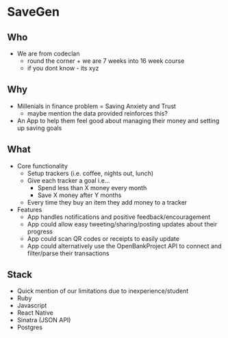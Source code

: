 # SaveGen

## Who
* We are from codeclan
  * round the corner + we are 7 weeks into 16 week course
  * if you dont know - its xyz

## Why
* Millenials in finance problem = Saving Anxiety and Trust
  * maybe mention the data provided reinforces this?
* An App to help them feel good about managing their money and setting up saving goals

## What
* Core functionality 
  * Setup trackers (i.e. coffee, nights out, lunch)
  * Give each tracker a goal i.e...
    * Spend less than X money every month
    * Save X money after Y months
  * Every time they buy an item they add money to a tracker
* Features
  * App handles notifications and positive feedback/encouragement
  * App could allow easy tweeting/sharing/posting updates about their progress
  * App could scan QR codes or receipts to easily update
  * App could alternatively use the OpenBankProject API to connect and filter/parse their transactions

## Stack
* Quick mention of our limitations due to inexperience/student
* Ruby
* Javascript
* React Native
* Sinatra (JSON API)
* Postgres